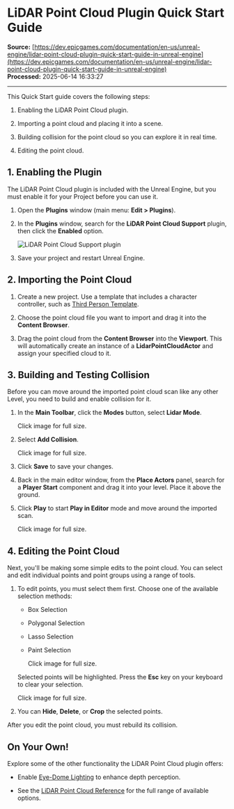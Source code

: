 # LiDAR Point Cloud Plugin Quick Start Guide

**Source:** [https://dev.epicgames.com/documentation/en-us/unreal-engine/lidar-point-cloud-plugin-quick-start-guide-in-unreal-engine](https://dev.epicgames.com/documentation/en-us/unreal-engine/lidar-point-cloud-plugin-quick-start-guide-in-unreal-engine)  
**Processed:** 2025-06-14 16:33:27

---

This Quick Start guide covers the following steps:

1.  Enabling the LiDAR Point Cloud plugin.
    
2.  Importing a point cloud and placing it into a scene.
    
3.  Building collision for the point cloud so you can explore it in real time.
    
4.  Editing the point cloud.
    

## 1\. Enabling the Plugin

The LiDAR Point Cloud plugin is included with the Unreal Engine, but you must enable it for your Project before you can use it.

1.  Open the **Plugins** window (main menu: **Edit > Plugins**).
    
2.  In the **Plugins** window, search for the **LiDAR Point Cloud Support** plugin, then click the **Enabled** option.
    
    ![LiDAR Point Cloud Support plugin](https://d1iv7db44yhgxn.cloudfront.net/documentation/images/7e9a2798-294a-4404-a6d2-f2ccb227600c/ue5-1_01-lidar-point-cloud-support-plugin.png "LiDAR Point Cloud Support plugin")
3.  Save your project and restart Unreal Engine.
    

## 2\. Importing the Point Cloud

1.  Create a new project. Use a template that includes a character controller, such as [Third Person Template](/documentation/en-us/unreal-engine/third-person-template-in-unreal-engine).
    
2.  Choose the point cloud file you want to import and drag it into the **Content Browser**.
    
3.  Drag the point cloud from the **Content Browser** into the **Viewport**. This will automatically create an instance of a **LidarPointCloudActor** and assign your specified cloud to it.
    

## 3\. Building and Testing Collision

Before you can move around the imported point cloud scan like any other Level, you need to build and enable collision for it.

1.  In the **Main Toolbar**, click the **Modes** button, select **Lidar Mode**.
    
    Click image for full size.
    
2.  Select **Add Collision**.
    
    Click image for full size.
    
3.  Click **Save** to save your changes.
    
4.  Back in the main editor window, from the **Place Actors** panel, search for a **Player Start** component and drag it into your level. Place it above the ground.
    
5.  Click **Play** to start **Play in Editor** mode and move around the imported scan.
    
    Click image for full size.
    

## 4\. Editing the Point Cloud

Next, you'll be making some simple edits to the point cloud. You can select and edit individual points and point groups using a range of tools.

1.  To edit points, you must select them first. Choose one of the available selection methods:
    
    -   Box Selection
    -   Polygonal Selection
    -   Lasso Selection
    -   Paint Selection
        
        Click image for full size.
        
    
    Selected points will be highlighted. Press the **Esc** key on your keyboard to clear your selection.
    
    Click image for full size.
    
2.  You can **Hide**, **Delete**, or **Crop** the selected points.
    

After you edit the point cloud, you must rebuild its collision.

## On Your Own!

Explore some of the other functionality the LiDAR Point Cloud plugin offers:

-   Enable [Eye-Dome Lighting](/documentation/en-us/unreal-engine/eye-dome-lighting-mode-for-point-clouds-in-unreal-engine) to enhance depth perception.
    
-   See the [LiDAR Point Cloud Reference](/documentation/en-us/unreal-engine/lidar-point-cloud-plugin-reference) for the full range of available options.